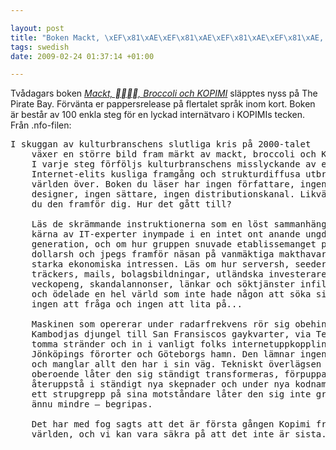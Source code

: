 ```yaml
--- 

layout: post
title: "Boken Mackt, \xEF\x81\xAE\xEF\x81\xAE\xEF\x81\xAE\xEF\x81\xAE, Broccoli och KOPIMI släppt!"
tags: swedish 
date: 2009-02-24 01:37:14 +01:00

---
```

Tvådagars boken <a href="http://thepiratebay.org/torrent/4738747/mackt.broccoli-kopimi"><em>Mackt, , Broccoli och KOPIMI</em></a> släpptes nyss på The Pirate Bay. Förvänta er pappersrelease på flertalet språk inom kort. Boken är består av 100 enkla steg för en lyckad internätvaro i KOPIMIs tecken. Från .nfo-filen:
<pre>I skuggan av kulturbranschens slutliga kris på 2000-talet
	växer en större bild fram märkt av mackt, broccoli och Kopimi.
	I varje steg förföljs kulturbranschens misslyckande av en
	Internet-elits kusliga framgång och strukturdiffusa utbredning
	världen över. Boken du läser har ingen författare, ingen
	designer, ingen sättare, ingen distributionskanal. Likväl har
	du den framför dig. Hur det gått till?

	Läs de skrämmande instruktionerna som en löst sammanhängande
	kärna av IT-experter inympade i en intet ont anande ungdoms-
	generation, och om hur gruppen snuvade etablissemanget på ägg,
	dollarsh och jpegs framför näsan på vanmäktiga makthavare och
	starka ekonomiska intressen. Läs om hur serversh, seedersh,
	träckers, mails, bolagsbildningar, utländska investerare, Ikkos
	veckopeng, skandalannonser, länkar och söktjänster infiltrerade
	och ödelade en hel värld som inte hade någon att söka sig till,
	ingen att fråga och ingen att lita på...

	Maskinen som opererar under radarfrekvens rör sig obehindrat från
	Kambodjas djungel till San Fransiscos gaykvarter, via Tel-Avivs
	tomma stränder och in i vanligt folks internetuppkoppling i
	Jönköpings förorter och Göteborgs hamn. Den lämnar ingen oberörd
	och manglar allt den har i sin väg. Tekniskt överlägsen och fysiskt
	oberoende låter den sig ständigt transformeras, förpuppas och
	återuppstå i ständigt nya skepnader och under nya kodnamn. Med
	ett strupgrepp på sina motståndare låter den sig inte gripas och
	ännu mindre – begripas.

	Det har med fog sagts att det är första gången Kopimi frikallar
	världen, och vi kan vara säkra på att det inte är sista.</pre>
